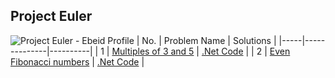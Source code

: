 ## Project Euler
![Project Euler - Ebeid Profile](https://projecteuler.net/profile/ebeid.png "Project Euler - Ebeid Profile")
| No. | Problem Name | Solutions |
|-----|--------------|----------|
| 1 | [Multiples of 3 and 5](https://projecteuler.net/problem=1) | [.Net Code](dotnet/0001) |
| 2 | [Even Fibonacci numbers](https://projecteuler.net/problem=2) | [.Net Code](dotnet/0002) |